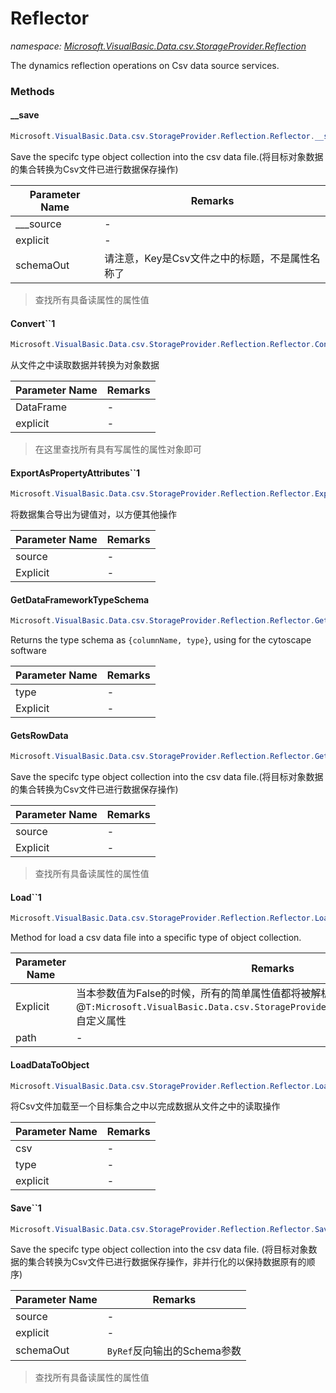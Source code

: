 ﻿# Reflector
_namespace: [Microsoft.VisualBasic.Data.csv.StorageProvider.Reflection](./index.md)_

The dynamics reflection operations on Csv data source services.



### Methods

#### __save
```csharp
Microsoft.VisualBasic.Data.csv.StorageProvider.Reflection.Reflector.__save(System.Collections.IEnumerable,System.Type,System.Boolean,System.Collections.Generic.Dictionary{System.String,System.Type},System.String,System.Collections.Generic.Dictionary{System.String,System.String},System.Boolean,System.Int32)
```
Save the specifc type object collection into the csv data file.(将目标对象数据的集合转换为Csv文件已进行数据保存操作)

|Parameter Name|Remarks|
|--------------|-------|
|___source|-|
|explicit|-|
|schemaOut|请注意，Key是Csv文件之中的标题，不是属性名称了|

> 查找所有具备读属性的属性值

#### Convert``1
```csharp
Microsoft.VisualBasic.Data.csv.StorageProvider.Reflection.Reflector.Convert``1(Microsoft.VisualBasic.Data.csv.IO.DataFrame,System.Boolean)
```
从文件之中读取数据并转换为对象数据

|Parameter Name|Remarks|
|--------------|-------|
|DataFrame|-|
|explicit|-|

> 在这里查找所有具有写属性的属性对象即可

#### ExportAsPropertyAttributes``1
```csharp
Microsoft.VisualBasic.Data.csv.StorageProvider.Reflection.Reflector.ExportAsPropertyAttributes``1(System.Collections.Generic.IEnumerable{``0},System.Boolean)
```
将数据集合导出为键值对，以方便其他操作

|Parameter Name|Remarks|
|--------------|-------|
|source|-|
|Explicit|-|


#### GetDataFrameworkTypeSchema
```csharp
Microsoft.VisualBasic.Data.csv.StorageProvider.Reflection.Reflector.GetDataFrameworkTypeSchema(System.Type,System.Boolean)
```
Returns the type schema as ``{columnName, type}``, using for the cytoscape software

|Parameter Name|Remarks|
|--------------|-------|
|type|-|
|Explicit|-|


#### GetsRowData
```csharp
Microsoft.VisualBasic.Data.csv.StorageProvider.Reflection.Reflector.GetsRowData(System.Collections.Generic.IEnumerable{System.Object},System.Type,System.Boolean,System.Collections.Generic.Dictionary{System.String,System.String},System.Boolean,System.String,System.Int32)
```
Save the specifc type object collection into the csv data file.(将目标对象数据的集合转换为Csv文件已进行数据保存操作)

|Parameter Name|Remarks|
|--------------|-------|
|source|-|
|Explicit|-|

> 查找所有具备读属性的属性值

#### Load``1
```csharp
Microsoft.VisualBasic.Data.csv.StorageProvider.Reflection.Reflector.Load``1(System.String,System.Boolean,System.Text.Encoding,System.Boolean,System.Collections.Generic.Dictionary{System.String,System.String})
```
Method for load a csv data file into a specific type of object collection.

|Parameter Name|Remarks|
|--------------|-------|
|Explicit|当本参数值为False的时候，所有的简单属性值都将被解析出来，而忽略掉其是否带有@``T:Microsoft.VisualBasic.Data.csv.StorageProvider.Reflection.ColumnAttribute``自定义属性|
|path|-|


#### LoadDataToObject
```csharp
Microsoft.VisualBasic.Data.csv.StorageProvider.Reflection.Reflector.LoadDataToObject(Microsoft.VisualBasic.Data.csv.IO.DataFrame,System.Type,System.Boolean)
```
将Csv文件加载至一个目标集合之中以完成数据从文件之中的读取操作

|Parameter Name|Remarks|
|--------------|-------|
|csv|-|
|type|-|
|explicit|-|


#### Save``1
```csharp
Microsoft.VisualBasic.Data.csv.StorageProvider.Reflection.Reflector.Save``1(System.Collections.Generic.IEnumerable{``0},System.Boolean,System.String,System.Collections.Generic.Dictionary{System.String,System.String},System.Boolean,System.Collections.Generic.Dictionary{System.String,System.Type}@,System.Int32)
```
Save the specifc type object collection into the csv data file.
 (将目标对象数据的集合转换为Csv文件已进行数据保存操作，非并行化的以保持数据原有的顺序)

|Parameter Name|Remarks|
|--------------|-------|
|source|-|
|explicit|-|
|schemaOut|``ByRef``反向输出的Schema参数|

> 查找所有具备读属性的属性值


